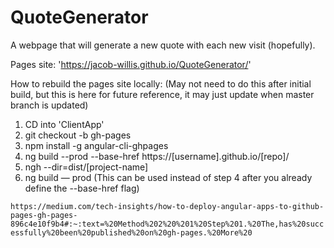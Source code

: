 # QuoteGenerator
A webpage that will generate a new quote with each new visit (hopefully).

Pages site: 'https://jacob-willis.github.io/QuoteGenerator/'

How to rebuild the pages site locally: (May not need to do this after initial build, but this is here for future reference, it may just update when master branch is updated)

1. CD into 'ClientApp'
2. git checkout -b gh-pages
3. npm install -g angular-cli-ghpages
4. ng build --prod --base-href https://[username].github.io/[repo]/
5. ngh --dir=dist/[project-name]
6. ng build — prod (This can be used instead of step 4 after you already define the --base-href flag)

`https://medium.com/tech-insights/how-to-deploy-angular-apps-to-github-pages-gh-pages-896c4e10f9b4#:~:text=%20Method%202%20%201%20Step%201.%20The,has%20successfully%20been%20published%20on%20gh-pages.%20More%20`
